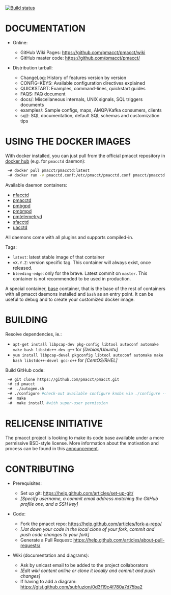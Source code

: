 [![Build status](https://github.com/pmacct/pmacct/workflows/ci/badge.svg?branch=master)](https://github.com/pmacct/pmacct/actions)

DOCUMENTATION
=============

- Online:
  * GitHub Wiki Pages: https://github.com/pmacct/pmacct/wiki
  * GitHub master code: https://github.com/pmacct/pmacct/

- Distribution tarball:
  * ChangeLog: History of features version by version
  * CONFIG-KEYS: Available configuration directives explained
  * QUICKSTART: Examples, command-lines, quickstart guides
  * FAQS: FAQ document
  * docs/: Miscellaneous internals, UNIX signals, SQL triggers documents
  * examples/: Sample configs, maps, AMQP/Kafka consumers, clients
  * sql/: SQL documentation, default SQL schemas and customization tips

# USING THE DOCKER IMAGES

With docker installed, you can just pull from the official pmacct repository
in [docker hub](https://hub.docker.com) (e.g. for `pmacctd` daemon):

```bash
 ~# docker pull pmacct/pmacctd:latest
 ~# docker run -v pmacctd.conf:/etc/pmacct/pmacctd.conf pmacct/pmacctd
```

Available daemon containers:

  * [nfacctd](https://hub.docker.com/r/pmacct/nfacctd)
  * [pmacctd](https://hub.docker.com/r/pmacct/pmacctd)
  * [pmbgpd](https://hub.docker.com/r/pmacct/pmbgpd)
  * [pmbmpd](https://hub.docker.com/r/pmacct/pmbmpd)
  * [pmtelemetryd](https://hub.docker.com/r/pmacct/pmtelemetryd)
  * [sfacctd](https://hub.docker.com/r/pmacct/sfacctd)
  * [uacctd](https://hub.docker.com/r/pmacct/uacctd)

All daemons come with all plugins and supports compiled-in.

Tags:

  * `latest`: latest stable image of that container
  * `vX.Y.Z`: version specific tag. This container will always exist, once released.
  * `bleeding-edge`: only for the brave. Latest commit on `master`. This container
                     is not recommended to be used in production.

A special container, [base](https://hub.docker.com/r/pmacct/base) container,
that is the base of the rest of containers with all pmacct daemons installed and
`bash` as an entry point. It can be useful to debug and to create your customized
docker image.

# BUILDING

Resolve dependencies, ie.:

  * `apt-get install libpcap-dev pkg-config libtool autoconf automake make bash libstdc++-dev g++` for *[Debian/Ubuntu]*
  * `yum install libpcap-devel pkgconfig libtool autoconf automake make bash libstdc++-devel gcc-c++` for *[CentOS/RHEL]*

Build GitHub code:

```bash
 ~# git clone https://github.com/pmacct/pmacct.git
 ~# cd pmacct
 ~#  ./autogen.sh
 ~# ./configure #check-out available configure knobs via ./configure --help
 ~#  make
 ~#  make install #with super-user permission
```

# RELICENSE INITIATIVE

The pmacct project is looking to make its code base available under a more permissive
BSD-style license. More information about the motivation and process can be found in
this [announcement](https://www.mail-archive.com/pmacct-discussion@pmacct.net/msg03881.html).

# CONTRIBUTING

- Prerequisites:
  * Set up git: https://help.github.com/articles/set-up-git/
  * *[Specify username, a commit email address matching the GitHub profile one, and a SSH key]*

- Code:
  * Fork the pmacct repo: https://help.github.com/articles/fork-a-repo/
  * *[Jot down your code in the local clone of your fork, commit and push code changes to your fork]*
  * Generate a Pull Request: https://help.github.com/articles/about-pull-requests/

- Wiki (documentation and diagrams):
  * Ask by unicast email to be added to the project collaborators
  * *[Edit wiki content online or clone it locally and commit and push changes]* 
  * If having to add a diagram: https://gist.github.com/subfuzion/0d3f19c4f780a7d75ba2
